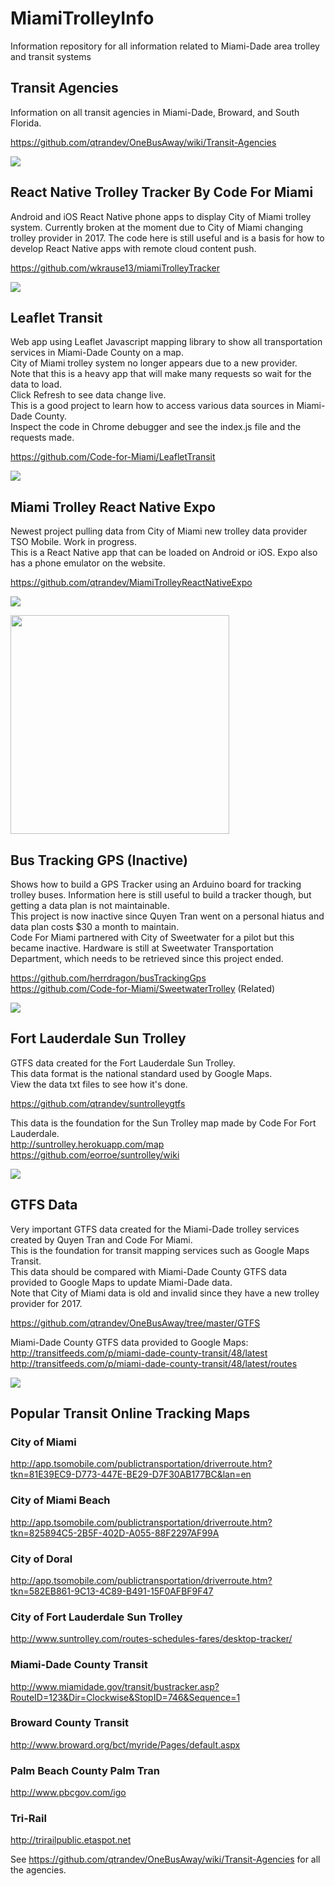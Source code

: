 # MiamiTrolleyInfo
Information repository for all information related to Miami-Dade area trolley and transit systems

## Transit Agencies

Information on all transit agencies in Miami-Dade, Broward, and South Florida.  

https://github.com/qtrandev/OneBusAway/wiki/Transit-Agencies  

![](https://github.com/qtrandev/MiamiTrolleyInfo/blob/master/screenshot1.png)

## React Native Trolley Tracker By Code For Miami

Android and iOS React Native phone apps to display City of Miami trolley system. Currently broken at the moment due to City of Miami changing trolley provider in 2017. The code here is still useful and is a basis for how to develop React Native apps with remote cloud content push.  

https://github.com/wkrause13/miamiTrolleyTracker  

![](https://raw.githubusercontent.com/wkrause13/miamiTrolleyTracker/master/fastlane/screenshots/dualscreens.png)  

## Leaflet Transit

Web app using Leaflet Javascript mapping library to show all transportation services in Miami-Dade County on a map.  
City of Miami trolley system no longer appears due to a new provider.  
Note that this is a heavy app that will make many requests so wait for the data to load.  
Click Refresh to see data change live.  
This is a good project to learn how to access various data sources in Miami-Dade County.  
Inspect the code in Chrome debugger and see the index.js file and the requests made.  

https://github.com/Code-for-Miami/LeafletTransit  

![](https://github.com/qtrandev/MiamiTrolleyInfo/blob/master/screenshot2.png)  

## Miami Trolley React Native Expo

Newest project pulling data from City of Miami new trolley data provider TSO Mobile. Work in progress.  
This is a React Native app that can be loaded on Android or iOS.  Expo also has a phone emulator on the website.

https://github.com/qtrandev/MiamiTrolleyReactNativeExpo  

![](https://github.com/qtrandev/MiamiTrolleyReactNativeExpo/blob/master/screenshot.png)  

<img src="https://github.com/qtrandev/MiamiTrolleyReactNativeExpo/blob/master/screenshot3.png" width="350">  

## Bus Tracking GPS (Inactive)

Shows how to build a GPS Tracker using an Arduino board for tracking trolley buses.  Information here is still useful to build a tracker though, but getting a data plan is not maintainable.  
This project is now inactive since Quyen Tran went on a personal hiatus and data plan costs $30 a month to maintain.  
Code For Miami partnered with City of Sweetwater for a pilot but this became inactive. Hardware is still at Sweetwater Transportation Department, which needs to be retrieved since this project ended.  

https://github.com/herrdragon/busTrackingGps  
https://github.com/Code-for-Miami/SweetwaterTrolley (Related)  

![](https://github.com/qtrandev/busTrackingGps/raw/master/images/GPS-Tracker1.jpg)  

## Fort Lauderdale Sun Trolley

GTFS data created for the Fort Lauderdale Sun Trolley.  
This data format is the national standard used by Google Maps.  
View the data txt files to see how it's done.  

https://github.com/qtrandev/suntrolleygtfs  

This data is the foundation for the Sun Trolley map made by Code For Fort Lauderdale.  
http://suntrolley.herokuapp.com/map  
https://github.com/eorroe/suntrolley/wiki  

![](https://github.com/qtrandev/MiamiTrolleyInfo/blob/master/screenshot3.png)

## GTFS Data

Very important GTFS data created for the Miami-Dade trolley services created by Quyen Tran and Code For Miami.  
This is the foundation for transit mapping services such as Google Maps Transit.  
This data should be compared with Miami-Dade County GTFS data provided to Google Maps to update Miami-Dade data.  
Note that City of Miami data is old and invalid since they have a new trolley provider for 2017.

https://github.com/qtrandev/OneBusAway/tree/master/GTFS  

Miami-Dade County GTFS data provided to Google Maps:  
http://transitfeeds.com/p/miami-dade-county-transit/48/latest  
http://transitfeeds.com/p/miami-dade-county-transit/48/latest/routes  

![](https://github.com/qtrandev/MiamiTrolleyInfo/blob/master/screenshot4.png)

## Popular Transit Online Tracking Maps

### City of Miami

http://app.tsomobile.com/publictransportation/driverroute.htm?tkn=81E39EC9-D773-447E-BE29-D7F30AB177BC&lan=en  

### City of Miami Beach

http://app.tsomobile.com/publictransportation/driverroute.htm?tkn=825894C5-2B5F-402D-A055-88F2297AF99A  

### City of Doral

http://app.tsomobile.com/publictransportation/driverroute.htm?tkn=582EB861-9C13-4C89-B491-15F0AFBF9F47  

### City of Fort Lauderdale Sun Trolley

http://www.suntrolley.com/routes-schedules-fares/desktop-tracker/  

### Miami-Dade County Transit

http://www.miamidade.gov/transit/bustracker.asp?RouteID=123&Dir=Clockwise&StopID=746&Sequence=1  

### Broward County Transit

http://www.broward.org/bct/myride/Pages/default.aspx  

### Palm Beach County Palm Tran

http://www.pbcgov.com/igo  

### Tri-Rail

http://trirailpublic.etaspot.net  

See https://github.com/qtrandev/OneBusAway/wiki/Transit-Agencies for all the agencies.  
